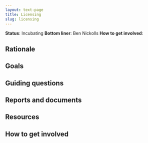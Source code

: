 ```yaml
---
layout: text-page
title: Licensing
slug: licensing
---
```


**Status**: Incubating
**Bottom liner**: Ben Nickolls
**How to get involved**:  

## Rationale

## Goals

## Guiding questions

## Reports and documents

## Resources

## How to get involved

